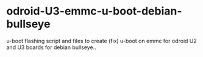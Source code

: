 # odroid-U3-emmc-u-boot-debian-bullseye
u-boot flashing script and files to create (fix) u-boot on emmc for odroid U2 and U3 boards for debian bullseye.. 

